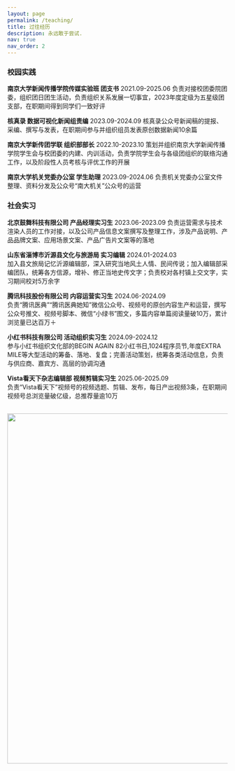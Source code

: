 ```yaml
---
layout: page
permalink: /teaching/
title: 过往经历
description: 永远敢于尝试. 
nav: true
nav_order: 2
---
```


### 校园实践

**南京大学新闻传播学院传媒实验班 团支书** 
2021.09-2025.06
负责对接校团委院团委，组织团日团生活动，负责组织关系发展一切事宜，2023年度定级为五星级团支部，在职期间得到同学们一致好评

**核真录 数据可视化新闻组责编**
2023.09-2024.09
核真录公众号新闻稿的提报、采编、撰写与发表，在职期间参与并组织组员发表原创数据新闻10余篇

**南京大学新传团学联 组织部部长**
2022.10-2023.10
策划并组织南京大学新闻传播学院学生会与校团委的内建、内训活动，负责学院学生会与各级团组织的联络沟通工作，以及阶段性人员考核与评优工作的开展

**南京大学机关党委办公室 学生助理**
2023.09-2024.06
负责机关党委办公室文件整理、资料分发及公众号“南大机关”公众号的运营


### 社会实习

**北京鼓舞科技有限公司 产品经理实习生**
2023.06-2023.09
负责运营需求与技术渲染人员的工作对接，以及公司产品信息文案撰写及整理工作，涉及产品说明、产品品牌文案、应用场景文案、产品广告片文案等的落地

**山东省淄博市沂源县文化与旅游局 实习编辑**
2024.01-2024.03  
加入县文旅局记忆沂源编辑部，深入研究当地风土人情、民间传说；加入编辑部采编团队，统筹各方信源，增补、修正当地史传文字；负责校对各村镇上交文字，实习期间校对5万余字

**腾讯科技股份有限公司  内容运营实习生**
2024.06-2024.09  
负责“腾讯医典”“腾讯医典她知”微信公众号、视频号的原创内容生产和运营，撰写公众号推文、视频号脚本、微信“小绿书”图文，多篇内容单篇阅读量破10万，累计浏览量已达百万＋

**小红书科技有限公司  活动组织实习生**
2024.09-2024.12  
参与小红书组织文化部的BEGIN AGAIN 82小红书日,1024程序员节,年度EXTRA MILE等大型活动的筹备、落地、复盘；完善活动策划，统筹各类活动信息，负责与供应商、嘉宾方、高层的协调沟通

**Vista看天下杂志编辑部  视频剪辑实习生**
2025.06-2025.09  
负责“Vista看天下”视频号的视频选题、剪辑、发布，每日产出视频3条，在职期间视频号总浏览量破亿级，总推荐量逾10万


<br>
  <img src="https://user-images.githubusercontent.com/543384/192227995-fdb3a693-2f68-4dc4-b9bd-06053066322f.png" width = "800" align="middle" />
</a>
<br>



